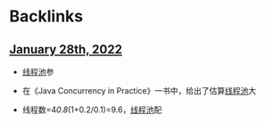 
# Backlinks
## [January 28th, 2022](<January 28th, 2022.md>)
- [线程池](<线程池.md>)参

- 在《Java Concurrency in Practice》一书中，给出了估算[线程池](<线程池.md>)大

- 线程数=4*0.8*(1+0.2/0.1)=9.6，[线程池](<线程池.md>)配


